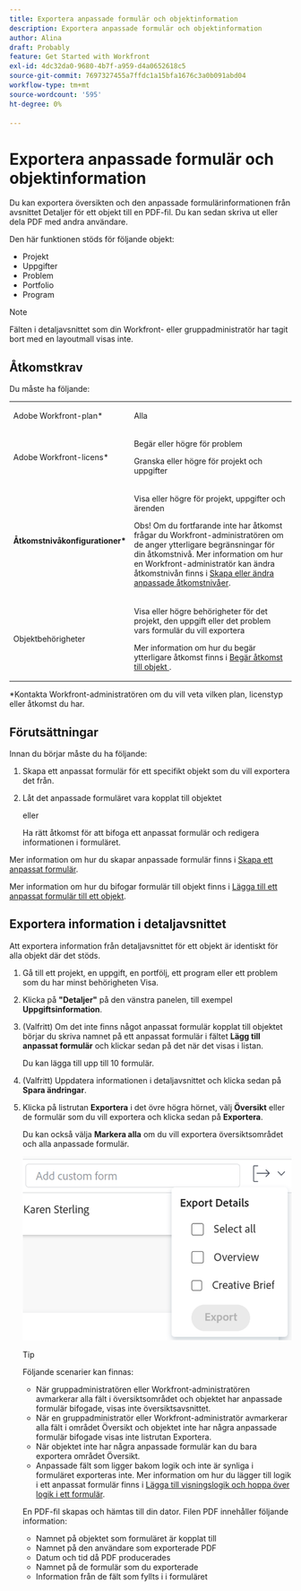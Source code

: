 ```yaml
---
title: Exportera anpassade formulär och objektinformation
description: Exportera anpassade formulär och objektinformation
author: Alina
draft: Probably
feature: Get Started with Workfront
exl-id: 4dc32da0-9680-4b7f-a959-d4a0652618c5
source-git-commit: 7697327455a7ffdc1a15bfa1676c3a0b091abd04
workflow-type: tm+mt
source-wordcount: '595'
ht-degree: 0%

---
```


# Exportera anpassade formulär och objektinformation

Du kan exportera översikten och den anpassade formulärinformationen från avsnittet Detaljer för ett objekt till en PDF-fil. Du kan sedan skriva ut eller dela PDF med andra användare.

Den här funktionen stöds för följande objekt:

* Projekt
* Uppgifter
* Problem
* Portfolio
* Program

<!--
* Billing records</p> <p>After you open a billing record on a project, you can use the Details area to attach a custom form to the record and fill it out. You can also export billing record information from the Details area.</p> </li>
  -->

>[!NOTE]
>
>Fälten i detaljavsnittet som din Workfront- eller gruppadministratör har tagit bort med en layoutmall visas inte.

## Åtkomstkrav

Du måste ha följande:

<table style="table-layout:auto"> 
 <col> 
 <col> 
 <tbody> 
  <tr> 
   <td role="rowheader"> <p>Adobe Workfront-plan*</p> </td> 
   <td>Alla</td> 
  </tr> 
  <tr> 
   <td role="rowheader"> <p>Adobe Workfront-licens*</p> </td> 
   <td> <p>Begär eller högre för problem</p> <p>Granska eller högre för projekt och uppgifter</p> </td> 
  </tr> 
  <tr data-mc-conditions=""> 
   <td role="rowheader"><strong>Åtkomstnivåkonfigurationer*</strong> </td> 
   <td> <p>Visa eller högre för projekt, uppgifter och ärenden</p> <p>Obs! Om du fortfarande inte har åtkomst frågar du Workfront-administratören om de anger ytterligare begränsningar för din åtkomstnivå. Mer information om hur en Workfront-administratör kan ändra åtkomstnivån finns i <a href="../../administration-and-setup/add-users/configure-and-grant-access/create-modify-access-levels.md" class="MCXref xref">Skapa eller ändra anpassade åtkomstnivåer</a>.</p> </td> 
  </tr> 
  <tr data-mc-conditions=""> 
   <td role="rowheader"> <p>Objektbehörigheter</p> </td> 
   <td> <p>Visa eller högre behörigheter för det projekt, den uppgift eller det problem vars formulär du vill exportera</p> <p>Mer information om hur du begär ytterligare åtkomst finns i <a href="../../workfront-basics/grant-and-request-access-to-objects/request-access.md" class="MCXref xref">Begär åtkomst till objekt </a>.</p> </td> 
  </tr> 
 </tbody> 
</table>

&#42;Kontakta Workfront-administratören om du vill veta vilken plan, licenstyp eller åtkomst du har.

## Förutsättningar

Innan du börjar måste du ha följande:

1. Skapa ett anpassat formulär för ett specifikt objekt som du vill exportera det från.
1. Låt det anpassade formuläret vara kopplat till objektet

   eller

   Ha rätt åtkomst för att bifoga ett anpassat formulär och redigera informationen i formuläret.

Mer information om hur du skapar anpassade formulär finns i [Skapa ett anpassat formulär](/help/quicksilver/administration-and-setup/customize-workfront/create-manage-custom-forms/form-designer/design-a-form/design-a-form.md).

Mer information om hur du bifogar formulär till objekt finns i [Lägga till ett anpassat formulär till ett objekt](../../workfront-basics/work-with-custom-forms/add-a-custom-form-to-an-object.md).

## Exportera information i detaljavsnittet

Att exportera information från detaljavsnittet för ett objekt är identiskt för alla objekt där det stöds.

1. Gå till ett projekt, en uppgift, en portfölj, ett program eller ett problem som du har minst behörigheten Visa.
1. Klicka på **&quot;Detaljer&quot;** på den vänstra panelen, till exempel **Uppgiftsinformation**.
1. (Valfritt) Om det inte finns något anpassat formulär kopplat till objektet börjar du skriva namnet på ett anpassat formulär i fältet **Lägg till anpassat formulär** och klickar sedan på det när det visas i listan.

   Du kan lägga till upp till 10 formulär.

1. (Valfritt) Uppdatera informationen i detaljavsnittet och klicka sedan på **Spara ändringar**.
1. Klicka på listrutan **Exportera** i det övre högra hörnet, välj **Översikt** eller de formulär som du vill exportera och klicka sedan på **Exportera**.

   Du kan också välja **Markera alla** om du vill exportera översiktsområdet och alla anpassade formulär.

   ![](assets/export-custom-form-button-menu.png)

   >[!TIP]
   >
   >Följande scenarier kan finnas:
   >
   >   
   >   
   >   * När gruppadministratören eller Workfront-administratören avmarkerar alla fält i översiktsområdet och objektet har anpassade formulär bifogade, visas inte översiktsavsnittet.
   >   * När en gruppadministratör eller Workfront-administratör avmarkerar alla fält i området Översikt och objektet inte har några anpassade formulär bifogade visas inte listrutan Exportera.
   >   * När objektet inte har några anpassade formulär kan du bara exportera området Översikt.
   >   * Anpassade fält som ligger bakom logik och inte är synliga i formuläret exporteras inte. Mer information om hur du lägger till logik i ett anpassat formulär finns i [Lägga till visningslogik och hoppa över logik i ett formulär](/help/quicksilver/administration-and-setup/customize-workfront/create-manage-custom-forms/form-designer/design-a-form/display-skip-logic-form-designer.md).
   >   
   >

   En PDF-fil skapas och hämtas till din dator. Filen PDF innehåller följande information:

   * Namnet på objektet som formuläret är kopplat till
   * Namnet på den användare som exporterade PDF
   * Datum och tid då PDF producerades
   * Namnet på de formulär som du exporterade
   * Information från de fält som fyllts i i formuläret

